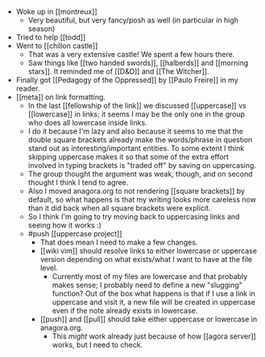 - Woke up in [[montreux]]
  - Very beautiful, but very fancy/posh as well (in particular in high season)
- Tried to help [[todd]]
- Went to [[chillon castle]]
  - That was a very extensive castle! We spent a few hours there.
  - Saw things like [[two handed swords]], [[halberds]] and [[morning stars]]. It reminded me of [[D&D]] and [[The Witcher]].
- Finally got [[Pedagogy of the Oppressed]] by [[Paulo Freire]] in my reader.
- [[meta]] on link formatting.
  - In the last [[fellowship of the link]] we discussed [[uppercase]] vs [[lowercase]] in links; it seems I may be the only one in the group who does all lowercase inside links.
  - I do it because I'm lazy and also because it seems to me that the double square brackets already make the words/phrase in question stand out as interesting/important entities. To some extent I think skipping uppercase makes it so that some of the extra effort involved in typing brackets is "traded off" by saving on uppercasing.
  - The group thought the argument was weak, though, and on second thought I think I tend to agree.
  - Also I moved anagora.org to not rendering [[square brackets]] by default, so what happens is that my writing looks more careless now than it did back when all square brackets were explicit.
  - So I think I'm going to try moving back to uppercasing links and seeing how it works :)
  - #push [[uppercase project]]
    - That does mean I need to make a few changes.
    - [[wiki vim]] should resolve links to either lowercase or uppercase version depending on what exists/what I want to have at the file level.
      - Currently most of my files are lowercase and that probably makes sense; I probably need to define a new "slugging" function? Out of the box what happens is that if I use a link in uppercase and visit it, a new file will be created in uppercase even if the note already exists in lowercase.
    - [[push]] and [[pull]] should take either uppercase or lowercase in anagora.org.
      - This *might* work already just because of how [[agora server]] works, but I need to check.
